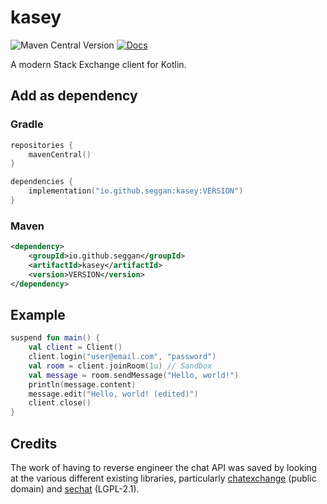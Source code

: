 # kasey

![Maven Central Version](https://img.shields.io/maven-central/v/io.github.seggan/kasey)
[![Docs](https://img.shields.io/badge/docs-gh--pages-blue)](https://seggan.github.io/kasey/)

A modern Stack Exchange client for Kotlin.

## Add as dependency

### Gradle
```kotlin
repositories {
    mavenCentral()
}

dependencies {
    implementation("io.github.seggan:kasey:VERSION")
}
```

### Maven
```xml
<dependency>
    <groupId>io.github.seggan</groupId>
    <artifactId>kasey</artifactId>
    <version>VERSION</version>
</dependency>
```

## Example
```kotlin
suspend fun main() {
    val client = Client()
    client.login("user@email.com", "password")
    val room = client.joinRoom(1u) // Sandbox
    val message = room.sendMessage("Hello, world!")
    println(message.content)
    message.edit("Hello, world! (edited)")
    client.close()
}
```

## Credits

The work of having to reverse engineer the chat API was saved by looking at the various different 
existing libraries, particularly [chatexchange](https://github.com/SOBotics/chatexchange) (public domain)
and [sechat](https://github.com/gingershaped/sechat) (LGPL-2.1).